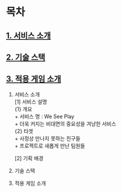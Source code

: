 # 목차
## [1. 서비스 소개](#1-서비스-소개)  
## [2. 기술 스택](#2-기술-스택)  
## [3. 적용 게임 소개](#3-적용-게임-소개)  

1. 서비스 소개  
    [1] 서비스 설명  
        {1} 개요  
            + 서비스 명 : We See Play  
            + 더욱 커지는 비대면의 중요성을 겨냥한 서비스  
        {2} 타겟  
            + 사정상 만나지 못하는 친구들  
            + 프로젝트로 새롭게 만난 팀원들  
              
    [2] 기획 배경  



2. 기술 스택  

3. 적용 게임 소개  

